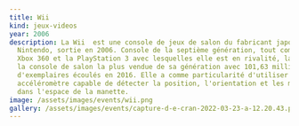 ```yaml
---
title: Wii
kind: jeux-videos
year: 2006
description: La Wii  est une console de jeux de salon du fabricant japonais
  Nintendo, sortie en 2006. Console de la septième génération, tout comme la
  Xbox 360 et la PlayStation 3 avec lesquelles elle est en rivalité, la Wii est
  la console de salon la plus vendue de sa génération avec 101,63 millions
  d'exemplaires écoulés en 2016. Elle a comme particularité d'utiliser un
  accéléromètre capable de détecter la position, l'orientation et les mouvements
  dans l'espace de la manette.
image: /assets/images/events/wii.png
gallery: /assets/images/events/capture-d-e-cran-2022-03-23-a-12.20.43.png
---
```

